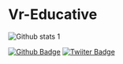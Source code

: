 # Vr-Educative

![Github stats 1](https://github-readme-stats.vercel.app/api?username=vreducative&show_icons=true&theme=gradient)

[![Github Badge](https://img.shields.io/badge/-Github-000?style=quare&labelColor=000&logo=Github&logoColor=white&link=link)](link) 
[![Twiiter Badge](https://img.shields.io/badge/-Twitter-C13584?style=flat-quare&labelColor=C13584&logo=Twitter&logoColor=white&link=link)](link)

